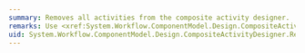 ```yaml
---
summary: Removes all activities from the composite activity designer.
remarks: Use <xref:System.Workflow.ComponentModel.Design.CompositeActivityDesigner.RemoveActivities%2A> to remove activities from the composite activity.
uid: System.Workflow.ComponentModel.Design.CompositeActivityDesigner.RemoveActivities*
---
```

